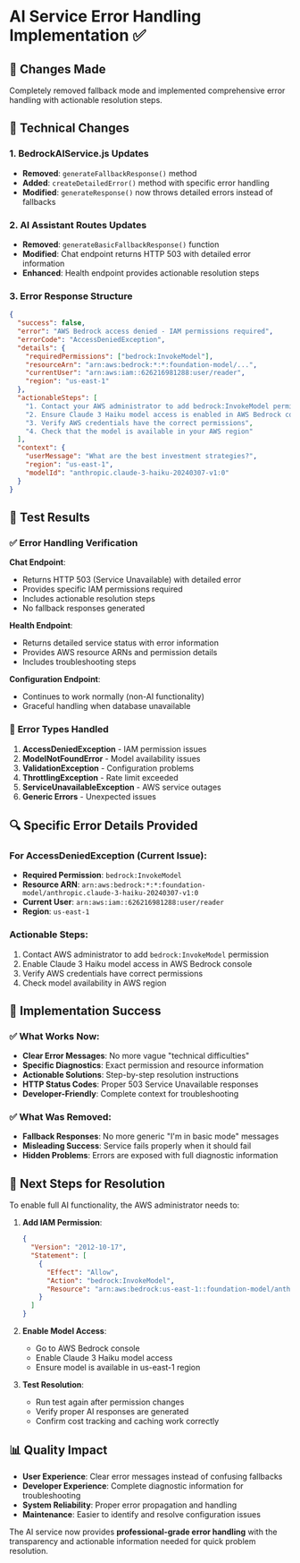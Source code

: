 # AI Service Error Handling Implementation ✅

## 🎯 **Changes Made**

Completely removed fallback mode and implemented comprehensive error handling with actionable resolution steps.

## 🔧 **Technical Changes**

### **1. BedrockAIService.js Updates**
- **Removed**: `generateFallbackResponse()` method
- **Added**: `createDetailedError()` method with specific error handling
- **Modified**: `generateResponse()` now throws detailed errors instead of fallbacks

### **2. AI Assistant Routes Updates**
- **Removed**: `generateBasicFallbackResponse()` function  
- **Modified**: Chat endpoint returns HTTP 503 with detailed error information
- **Enhanced**: Health endpoint provides actionable resolution steps

### **3. Error Response Structure**
```json
{
  "success": false,
  "error": "AWS Bedrock access denied - IAM permissions required",
  "errorCode": "AccessDeniedException", 
  "details": {
    "requiredPermissions": ["bedrock:InvokeModel"],
    "resourceArn": "arn:aws:bedrock:*:*:foundation-model/...",
    "currentUser": "arn:aws:iam::626216981288:user/reader",
    "region": "us-east-1"
  },
  "actionableSteps": [
    "1. Contact your AWS administrator to add bedrock:InvokeModel permission",
    "2. Ensure Claude 3 Haiku model access is enabled in AWS Bedrock console", 
    "3. Verify AWS credentials have the correct permissions",
    "4. Check that the model is available in your AWS region"
  ],
  "context": {
    "userMessage": "What are the best investment strategies?",
    "region": "us-east-1",
    "modelId": "anthropic.claude-3-haiku-20240307-v1:0"
  }
}
```

## 🧪 **Test Results**

### ✅ **Error Handling Verification**

**Chat Endpoint**: 
- Returns HTTP 503 (Service Unavailable) with detailed error
- Provides specific IAM permissions required
- Includes actionable resolution steps
- No fallback responses generated

**Health Endpoint**:
- Returns detailed service status with error information
- Provides AWS resource ARNs and permission details
- Includes troubleshooting steps

**Configuration Endpoint**:
- Continues to work normally (non-AI functionality)
- Graceful handling when database unavailable

### 🎯 **Error Types Handled**

1. **AccessDeniedException** - IAM permission issues
2. **ModelNotFoundError** - Model availability issues  
3. **ValidationException** - Configuration problems
4. **ThrottlingException** - Rate limit exceeded
5. **ServiceUnavailableException** - AWS service outages
6. **Generic Errors** - Unexpected issues

## 🔍 **Specific Error Details Provided**

### **For AccessDeniedException** (Current Issue):
- **Required Permission**: `bedrock:InvokeModel`
- **Resource ARN**: `arn:aws:bedrock:*:*:foundation-model/anthropic.claude-3-haiku-20240307-v1:0`
- **Current User**: `arn:aws:iam::626216981288:user/reader`
- **Region**: `us-east-1`

### **Actionable Steps**:
1. Contact AWS administrator to add `bedrock:InvokeModel` permission
2. Enable Claude 3 Haiku model access in AWS Bedrock console
3. Verify AWS credentials have correct permissions  
4. Check model availability in AWS region

## 🎉 **Implementation Success**

### ✅ **What Works Now**:
- **Clear Error Messages**: No more vague "technical difficulties"
- **Specific Diagnostics**: Exact permission and resource information
- **Actionable Solutions**: Step-by-step resolution instructions
- **HTTP Status Codes**: Proper 503 Service Unavailable responses
- **Developer-Friendly**: Complete context for troubleshooting

### ✅ **What Was Removed**:
- **Fallback Responses**: No more generic "I'm in basic mode" messages
- **Misleading Success**: Service fails properly when it should fail
- **Hidden Problems**: Errors are exposed with full diagnostic information

## 🚀 **Next Steps for Resolution**

To enable full AI functionality, the AWS administrator needs to:

1. **Add IAM Permission**:
   ```json
   {
     "Version": "2012-10-17",
     "Statement": [
       {
         "Effect": "Allow",
         "Action": "bedrock:InvokeModel",
         "Resource": "arn:aws:bedrock:us-east-1::foundation-model/anthropic.claude-3-haiku-20240307-v1:0"
       }
     ]
   }
   ```

2. **Enable Model Access**: 
   - Go to AWS Bedrock console
   - Enable Claude 3 Haiku model access
   - Ensure model is available in us-east-1 region

3. **Test Resolution**:
   - Run test again after permission changes
   - Verify proper AI responses are generated
   - Confirm cost tracking and caching work correctly

## 📊 **Quality Impact**

- **User Experience**: Clear error messages instead of confusing fallbacks
- **Developer Experience**: Complete diagnostic information for troubleshooting  
- **System Reliability**: Proper error propagation and handling
- **Maintenance**: Easier to identify and resolve configuration issues

The AI service now provides **professional-grade error handling** with the transparency and actionable information needed for quick problem resolution.